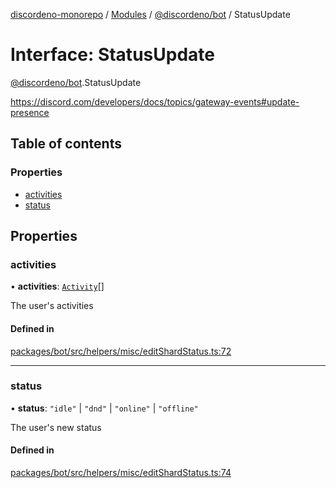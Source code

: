 [discordeno-monorepo](../README.md) / [Modules](../modules.md) / [@discordeno/bot](../modules/discordeno_bot.md) / StatusUpdate

# Interface: StatusUpdate

[@discordeno/bot](../modules/discordeno_bot.md).StatusUpdate

https://discord.com/developers/docs/topics/gateway-events#update-presence

## Table of contents

### Properties

- [activities](discordeno_bot.StatusUpdate.md#activities)
- [status](discordeno_bot.StatusUpdate.md#status)

## Properties

### activities

• **activities**: [`Activity`](discordeno_bot.Activity.md)[]

The user's activities

#### Defined in

[packages/bot/src/helpers/misc/editShardStatus.ts:72](https://github.com/deepsarda/discordeno/blob/c6dc30bb/packages/bot/src/helpers/misc/editShardStatus.ts#L72)

---

### status

• **status**: `"idle"` \| `"dnd"` \| `"online"` \| `"offline"`

The user's new status

#### Defined in

[packages/bot/src/helpers/misc/editShardStatus.ts:74](https://github.com/deepsarda/discordeno/blob/c6dc30bb/packages/bot/src/helpers/misc/editShardStatus.ts#L74)
